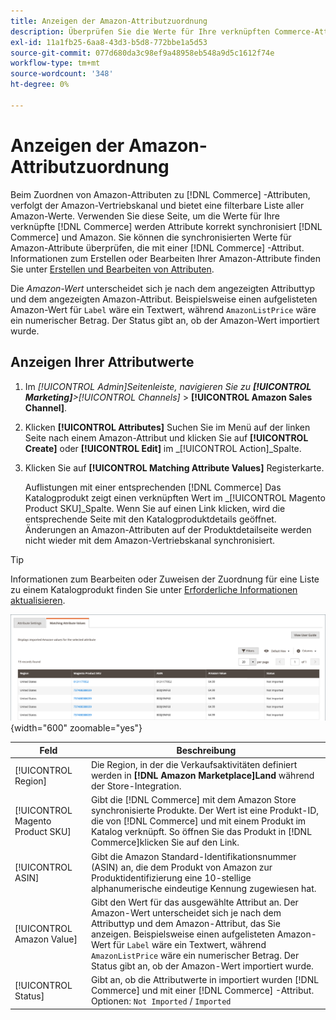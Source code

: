```yaml
---
title: Anzeigen der Amazon-Attributzuordnung
description: Überprüfen Sie die Werte für Ihre verknüpften Commerce-Attribute, um die Commerce- und Amazon-Synchronisation korrekt durchzuführen.
exl-id: 11a1fb25-6aa8-43d3-b5d8-772bbe1a5d53
source-git-commit: 077d680da3c98ef9a48958eb548a9d5c1612f74e
workflow-type: tm+mt
source-wordcount: '348'
ht-degree: 0%

---
```


# Anzeigen der Amazon-Attributzuordnung

Beim Zuordnen von Amazon-Attributen zu [!DNL Commerce] -Attributen, verfolgt der Amazon-Vertriebskanal und bietet eine filterbare Liste aller Amazon-Werte. Verwenden Sie diese Seite, um die Werte für Ihre verknüpfte [!DNL Commerce] werden Attribute korrekt synchronisiert [!DNL Commerce] und Amazon. Sie können die synchronisierten Werte für Amazon-Attribute überprüfen, die mit einer [!DNL Commerce] -Attribut. Informationen zum Erstellen oder Bearbeiten Ihrer Amazon-Attribute finden Sie unter [Erstellen und Bearbeiten von Attributen](./creating-attributes.md).

Die _Amazon-Wert_ unterscheidet sich je nach dem angezeigten Attributtyp und dem angezeigten Amazon-Attribut. Beispielsweise einen aufgelisteten Amazon-Wert für `Label` wäre ein Textwert, während `AmazonListPrice` wäre ein numerischer Betrag. Der Status gibt an, ob der Amazon-Wert importiert wurde.

## Anzeigen Ihrer Attributwerte

1. Im _[!UICONTROL Admin]_Seitenleiste, navigieren Sie zu **[!UICONTROL Marketing]**>_[!UICONTROL Channels]_ > **[!UICONTROL Amazon Sales Channel]**.

1. Klicken **[!UICONTROL Attributes]** Suchen Sie im Menü auf der linken Seite nach einem Amazon-Attribut und klicken Sie auf **[!UICONTROL Create]** oder **[!UICONTROL Edit]** im _[!UICONTROL Action]_Spalte.

1. Klicken Sie auf **[!UICONTROL Matching Attribute Values]** Registerkarte.

   Auflistungen mit einer entsprechenden [!DNL Commerce] Das Katalogprodukt zeigt einen verknüpften Wert im _[!UICONTROL Magento Product SKU]_Spalte. Wenn Sie auf einen Link klicken, wird die entsprechende Seite mit den Katalogproduktdetails geöffnet. Änderungen an Amazon-Attributen auf der Produktdetailseite werden nicht wieder mit dem Amazon-Vertriebskanal synchronisiert.

>[!TIP]
>Informationen zum Bearbeiten oder Zuweisen der Zuordnung für eine Liste zu einem Katalogprodukt finden Sie unter [Erforderliche Informationen aktualisieren](./amazon-manually-update-incomplete-listing.md).

![Anzeigen von Attributwerten](assets/amazon-managing-attribute-values.png){width="600" zoomable="yes"}

| Feld | Beschreibung |
|--- |--- |
| [!UICONTROL Region] | Die Region, in der die Verkaufsaktivitäten definiert werden in **[!DNL Amazon Marketplace]Land** während der Store-Integration. |
| [!UICONTROL Magento Product SKU] | Gibt die [!DNL Commerce] mit dem Amazon Store synchronisierte Produkte. Der Wert ist eine Produkt-ID, die von [!DNL Commerce] und mit einem Produkt im Katalog verknüpft. So öffnen Sie das Produkt in [!DNL Commerce]klicken Sie auf den Link. |
| [!UICONTROL ASIN] | Gibt die Amazon Standard-Identifikationsnummer (ASIN) an, die dem Produkt von Amazon zur Produktidentifizierung eine 10-stellige alphanumerische eindeutige Kennung zugewiesen hat. |
| [!UICONTROL Amazon Value] | Gibt den Wert für das ausgewählte Attribut an. Der Amazon-Wert unterscheidet sich je nach dem Attributtyp und dem Amazon-Attribut, das Sie anzeigen. Beispielsweise einen aufgelisteten Amazon-Wert für `Label` wäre ein Textwert, während `AmazonListPrice` wäre ein numerischer Betrag. Der Status gibt an, ob der Amazon-Wert importiert wurde. |
| [!UICONTROL Status] | Gibt an, ob die Attributwerte in importiert wurden [!DNL Commerce] und mit einer [!DNL Commerce] -Attribut. Optionen: `Not Imported` / `Imported` |
